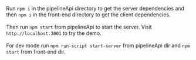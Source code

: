Run `npm i` in the pipelineApi directory to get the server dependencies and then `npm i` in the front-end directory to get the client dependencies.
<br/>
<br/>
Then run `npm start` from pipelineApi to start the server. Visit `http://localhost:3001` to try the demo.
<br/>
<br/>
For dev mode run `npm run-script start-server` from pipelineApi dir and `npm start` from front-end dir.
